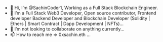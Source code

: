  - 👋 Hi, I’m @SachinCoder1, Working as a Full Stack Blockchain Engineer.
- 👀 I’m a Full Stack Web3 Developer, Open source contributor, Frontend developer Backend Developer and Blockchain Developer (Solidity | Ethers | Smart Contract | Dapp Development | NFTs)...
- 💞️ I’m not looking to collaborate on anything currently...
- 📫 How to reach me => 0xsachin.eth ...

<!---
SachinCoder1/SachinCoder1 is a ✨ special ✨ repository because its `README.md` (this file) appears on your GitHub profile.
You can click the Preview link to take a look at your changes.
--->
